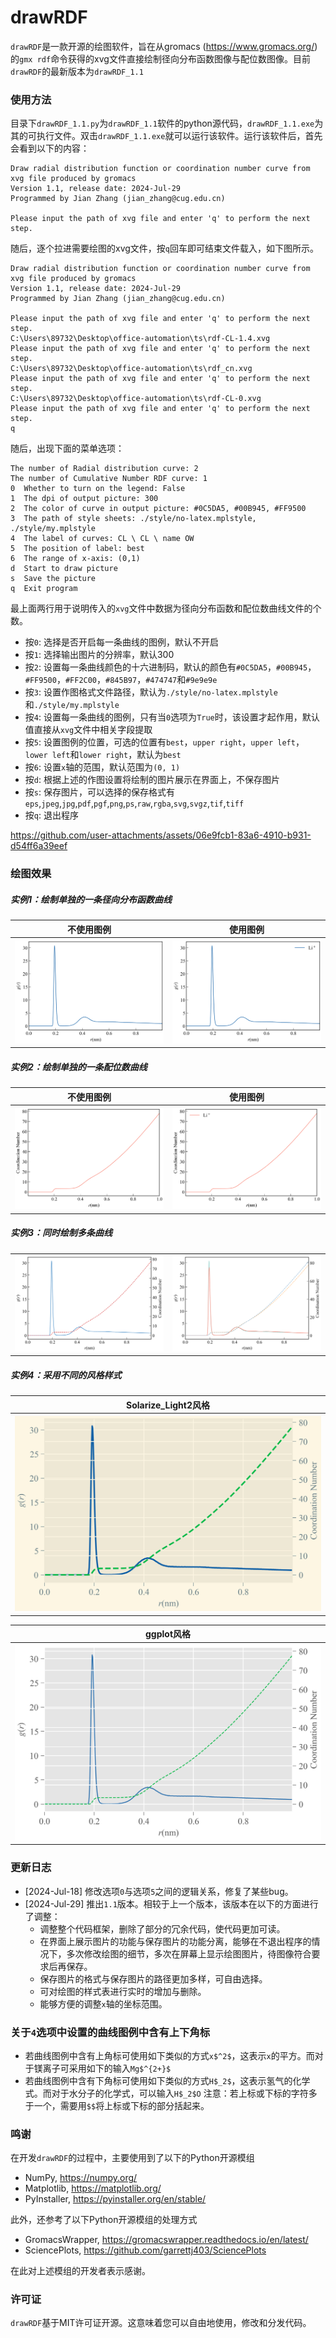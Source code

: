 # drawRDF
`drawRDF`是一款开源的绘图软件，旨在从gromacs (https://www.gromacs.org/) 的`gmx rdf`命令获得的xvg文件直接绘制径向分布函数图像与配位数图像。目前`drawRDF`的最新版本为`drawRDF_1.1`

### 使用方法
目录下`drawRDF_1.1.py`为`drawRDF_1.1`软件的python源代码，`drawRDF_1.1.exe`为其的可执行文件。双击`drawRDF_1.1.exe`就可以运行该软件。运行该软件后，首先会看到以下的内容：
```
Draw radial distribution function or coordination number curve from xvg file produced by gromacs
Version 1.1, release date: 2024-Jul-29
Programmed by Jian Zhang (jian_zhang@cug.edu.cn)

Please input the path of xvg file and enter 'q' to perform the next step.
```
随后，逐个拉进需要绘图的xvg文件，按`q`回车即可结束文件载入，如下图所示。
```
Draw radial distribution function or coordination number curve from xvg file produced by gromacs
Version 1.1, release date: 2024-Jul-29
Programmed by Jian Zhang (jian_zhang@cug.edu.cn)

Please input the path of xvg file and enter 'q' to perform the next step.
C:\Users\89732\Desktop\office-automation\ts\rdf-CL-1.4.xvg
Please input the path of xvg file and enter 'q' to perform the next step.
C:\Users\89732\Desktop\office-automation\ts\rdf_cn.xvg
Please input the path of xvg file and enter 'q' to perform the next step.
C:\Users\89732\Desktop\office-automation\ts\rdf-CL-0.xvg
Please input the path of xvg file and enter 'q' to perform the next step.
q
```
随后，出现下面的菜单选项：
```
The number of Radial distribution curve: 2
The number of Cumulative Number RDF curve: 1
0  Whether to turn on the legend: False
1  The dpi of output picture: 300
2  The color of curve in output picture: #0C5DA5, #00B945, #FF9500
3  The path of style sheets: ./style/no-latex.mplstyle, ./style/my.mplstyle
4  The label of curves: CL \ CL \ name OW
5  The position of label: best
6  The range of x-axis: (0,1)
d  Start to draw picture
s  Save the picture
q  Exit program
```
最上面两行用于说明传入的`xvg`文件中数据为径向分布函数和配位数曲线文件的个数。
* 按`0`: 选择是否开启每一条曲线的图例，默认不开启
* 按`1`: 选择输出图片的分辨率，默认300
* 按`2`: 设置每一条曲线颜色的十六进制码，默认的颜色有`#0C5DA5`，`#00B945`，`#FF9500`，`#FF2C00`，`#845B97`，`#474747`和`#9e9e9e`
* 按`3`: 设置作图格式文件路径，默认为`./style/no-latex.mplstyle`和`./style/my.mplstyle`
* 按`4`: 设置每一条曲线的图例，只有当`0`选项为`True`时，该设置才起作用，默认值直接从`xvg`文件中相关字段提取
* 按`5`: 设置图例的位置，可选的位置有`best`，`upper right`，`upper left`，`lower left`和`lower right`，默认为`best`
* 按`6`: 设置`x`轴的范围，默认范围为`(0, 1)`
* 按`d`: 根据上述的作图设置将绘制的图片展示在界面上，不保存图片
* 按`s`: 保存图片，可以选择的保存格式有`eps`,`jpeg`,`jpg`,`pdf`,`pgf`,`png`,`ps`,`raw`,`rgba`,`svg`,`svgz`,`tif`,`tiff`
* 按`q`: 退出程序


https://github.com/user-attachments/assets/06e9fcb1-83a6-4910-b931-d54ff6a39eef


### 绘图效果
##### 实例1：绘制单独的一条径向分布函数曲线
<table align='center'>
    <tr>
        <th style="text-align: center;">不使用图例</th>
        <th style="text-align: center;">使用图例</th>
    </tr>
    <tr>
        <th><img src='./example/draw-1.png'></th>
        <th><img src='./example/draw-2.png'></th>
    </tr>
</table>

##### 实例2：绘制单独的一条配位数曲线
<table align='center'>
    <tr>
        <th style="text-align: center;">不使用图例</th>
        <th style="text-align: center;">使用图例</th>
    </tr>
    <tr>
        <th><img src='./example/draw-3.png'></th>
        <th><img src='./example/draw-4.png'></th>
    </tr>
</table>

##### 实例3：同时绘制多条曲线
<table align='center'>
    <tr>
        <th><img src='./example/draw-5.png'></th>
        <th><img src='./example/draw-6.png'></th>
    </tr>
</table>

##### 实例4：采用不同的风格样式
<table align='center'>
    <tr>
        <th style="text-align: center;">Solarize_Light2风格</th>
    </tr>
    <tr>
        <th><img src='./example/draw-7.png'></th>
    </tr>
</table>

<table align='center'>
    <tr>
        <th style="text-align: center;">ggplot风格</th>
    </tr>
    <tr>
        <th><img src='./example/draw-8.png'></th>
    </tr>
</table>

### 更新日志
* [2024-Jul-18] 修改选项`0`与选项`5`之间的逻辑关系，修复了某些bug。
* [2024-Jul-29] 推出`1.1`版本。相较于上一个版本，该版本在以下的方面进行了调整：
  - 调整整个代码框架，删除了部分的冗余代码，使代码更加可读。
  - 在界面上展示图片的功能与保存图片的功能分离，能够在不退出程序的情况下，多次修改绘图的细节，多次在屏幕上显示绘图图片，待图像符合要求后再保存。
  - 保存图片的格式与保存图片的路径更加多样，可自由选择。
  - 可对绘图的样式表进行实时的增加与删除。
  - 能够方便的调整`x`轴的坐标范围。

### 关于`4`选项中设置的曲线图例中含有上下角标
* 若曲线图例中含有上角标可使用如下类似的方式`x$^2$`，这表示`x`的平方。而对于镁离子可采用如下的输入`Mg$^{2+}$`
* 若曲线图例中含有下角标可使用如下类似的方式`H$_2$`，这表示氢气的化学式。而对于水分子的化学式，可以输入`H$_2$O`
注意：若上标或下标的字符多于一个，需要用`$$`将上标或下标的部分括起来。

### 鸣谢
在开发`drawRDF`的过程中，主要使用到了以下的Python开源模组
* NumPy, https://numpy.org/ 
* Matplotlib, https://matplotlib.org/ 
* PyInstaller, https://pyinstaller.org/en/stable/ 

此外，还参考了以下Python开源模组的处理方式
* GromacsWrapper, https://gromacswrapper.readthedocs.io/en/latest/ 
* SciencePlots, https://github.com/garrettj403/SciencePlots 

在此对上述模组的开发者表示感谢。

### 许可证
`drawRDF`基于MIT许可证开源。这意味着您可以自由地使用，修改和分发代码。

